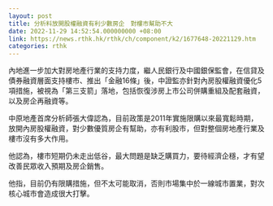 ```yaml
---
layout: post
title: 分析料放開股權融資有利少數房企　對樓市幫助不大
date: 2022-11-29 14:52:54.000000000 +08:00
link: https://news.rthk.hk/rthk/ch/component/k2/1677648-20221129.htm
categories: rthk
---
```


內地進一步加大對房地產行業的支持力度，繼人民銀行及中國銀保監會，在信貸及債券融資層面支持樓市、推出「金融16條」後，中證監亦針對內房股權融資優化5項措施，被視為「第三支箭」落地，包括恢復涉房上市公司併購重組及配套融資，以及房企再融資等。

中原地產首席分析師張大偉認為，目前政策是2011年實施限購以來最寬鬆時期，放開內房股權融資，對少數優質房企有幫助，亦有利股市，但對整個房地產行業及樓市沒有多大作用。

他認為，樓市短期仍未走出低谷，最大問題是缺乏購買力，要待經濟企穩，才有望改善民眾收入預期及房企銷售。

他指，目前仍有限購措施，但不太可能取消，否則市場集中於一線城市置業，對次核心城市會造成很大打擊。
